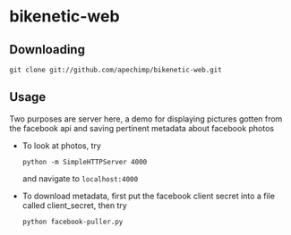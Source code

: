 bikenetic-web
=============

Downloading
-----------

    git clone git://github.com/apechimp/bikenetic-web.git
    
Usage
-----

Two purposes are server here, a demo for displaying pictures gotten from the
facebook api and saving pertinent metadata about facebook photos

* To look at photos, try

    ``
    python -m SimpleHTTPServer 4000
    ``

  and navigate to ``localhost:4000``

* To download metadata, first put the facebook client secret into a file called
  client_secret, then try

    ``
    python facebook-puller.py  
    ``
